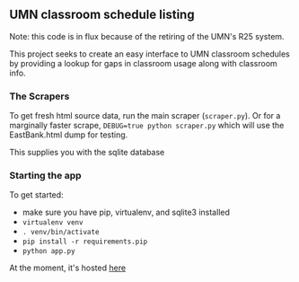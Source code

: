 ## UMN classroom schedule listing  

Note: this code is in flux because of the retiring of the UMN's R25 system.

This project seeks to create an easy interface to UMN classroom schedules by providing a 
lookup for gaps in classroom usage along with classroom info.  

### The Scrapers
To get fresh html source data, run the main scraper (`scraper.py`). Or for 
a marginally faster scrape, `DEBUG=true python scraper.py`  which will use 
the EastBank.html dump for testing.  

This supplies you with the sqlite database

### Starting the app
To get started:
- make sure you have pip, virtualenv, and sqlite3 installed
- `virtualenv venv`
- `. venv/bin/activate`
- `pip install -r requirements.pip`
- `python app.py`

At the moment, it's hosted [here](http://brontasaur.us)
